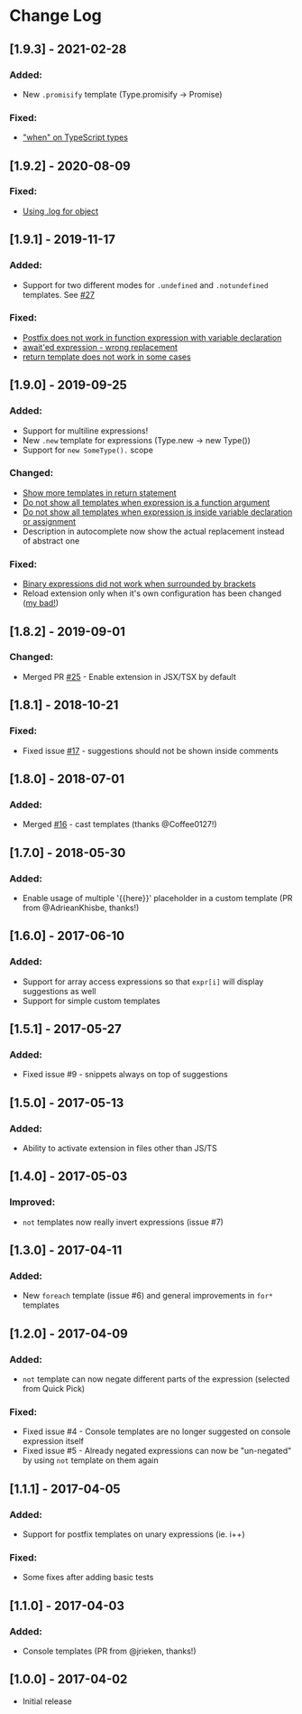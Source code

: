 # Change Log

## [1.9.3] - 2021-02-28
### Added:
- New `.promisify` template (Type.promisify -> Promise<Type>)
### Fixed:
- ["when" on TypeScript types](https://github.com/ipatalas/vscode-postfix-ts/issues/41)

## [1.9.2] - 2020-08-09
### Fixed:
- [Using .log for object](https://github.com/ipatalas/vscode-postfix-ts/issues/37)

## [1.9.1] - 2019-11-17
### Added:
- Support for two different modes for `.undefined` and `.notundefined` templates. See [#27](https://github.com/ipatalas/vscode-postfix-ts/issues/27)
### Fixed:
- [Postfix does not work in function expression with variable declaration](https://github.com/ipatalas/vscode-postfix-ts/issues/26)
- [await'ed expression - wrong replacement](https://github.com/ipatalas/vscode-postfix-ts/issues/28)
- [return template does not work in some cases](https://github.com/ipatalas/vscode-postfix-ts/issues/29)

## [1.9.0] - 2019-09-25
### Added:
- Support for multiline expressions!
- New `.new` template for expressions (Type.new -> new Type())
- Support for `new SomeType().` scope
### Changed:
- [Show more templates in return statement](https://github.com/ipatalas/vscode-postfix-ts/commit/ba3f09c90a6a7dcffb93fdfbf748c7a1b2b9aa3c#diff-8c49ec2779bc5b36c7347b60d5d79f08)
- [Do not show all templates when expression is a function argument](https://github.com/ipatalas/vscode-postfix-ts/commit/3518a7a75dd75d6dc0320313f11e8b897d86e268#diff-8c49ec2779bc5b36c7347b60d5d79f08)
- [Do not show all templates when expression is inside variable declaration or assignment](https://github.com/ipatalas/vscode-postfix-ts/commit/d1c69a3de69e11c40f89d091c8d438b1e42f5279#diff-8c49ec2779bc5b36c7347b60d5d79f08)
- Description in autocomplete now show the actual replacement instead of abstract one
### Fixed:
- [Binary expressions did not work when surrounded by brackets](https://github.com/ipatalas/vscode-postfix-ts/commit/52111da175ec3058184e199a5e65ee19fb90a296#diff-579bc502e2c0744db6d55afe38b9f3d9)
- Reload extension only when it's own configuration has been changed ([my bad!](https://github.com/ipatalas/vscode-postfix-ts/commit/8515485bfec38af2723be9b939066b1197725e46))

## [1.8.2] - 2019-09-01
### Changed:
- Merged PR [#25](https://github.com/ipatalas/vscode-postfix-ts/pull/25) - Enable extension in JSX/TSX by default

## [1.8.1] - 2018-10-21
### Fixed:
- Fixed issue [#17](https://github.com/ipatalas/vscode-postfix-ts/issues/17) - suggestions should not be shown inside comments

## [1.8.0] - 2018-07-01
### Added:
- Merged [#16](https://github.com/ipatalas/vscode-postfix-ts/pull/16) - cast templates (thanks @Coffee0127!)

## [1.7.0] - 2018-05-30
### Added:
- Enable usage of multiple '{{here}}' placeholder in a custom template (PR from @AdrieanKhisbe, thanks!)

## [1.6.0] - 2017-06-10
### Added:
- Support for array access expressions so that `expr[i]` will display suggestions as well
- Support for simple custom templates

## [1.5.1] - 2017-05-27
### Added:
- Fixed issue #9 - snippets always on top of suggestions

## [1.5.0] - 2017-05-13
### Added:
- Ability to activate extension in files other than JS/TS

## [1.4.0] - 2017-05-03
### Improved:
- `not` templates now really invert expressions (issue #7)

## [1.3.0] - 2017-04-11
### Added:
- New `foreach` template (issue #6) and general improvements in `for*` templates

## [1.2.0] - 2017-04-09
### Added:
- `not` template can now negate different parts of the expression (selected from Quick Pick)

### Fixed:
- Fixed issue #4 - Console templates are no longer suggested on console expression itself
- Fixed issue #5 - Already negated expressions can now be "un-negated" by using `not` template on them again

## [1.1.1] - 2017-04-05
### Added:
- Support for postfix templates on unary expressions (ie. i++)

### Fixed:
- Some fixes after adding basic tests

## [1.1.0] - 2017-04-03
### Added:
- Console templates (PR from @jrieken, thanks!)

## [1.0.0] - 2017-04-02

- Initial release
